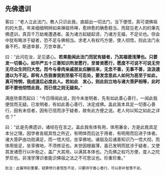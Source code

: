 ## 先佛遗训

客曰：“老人立此法门，教人只识此我，直超出一切法门，当下便悟，真可谓佛祖的的大意。年来细细明辨如来禅祖师禅，愈辨愈的确愈稳当，而窥见老人的的秉先佛遗训，真百千万劫难遭遇者。虽为诸方起疑起谤，乃诸方无福，不足论也。但会中犹有略涉于疑者，恐不足与佛相当。求老人有权巧方便，使人彻悟，则此法门永垂不朽，斯道幸甚，万世幸甚。”

曰：“此问在汝，足见婆心。**若果能闻此法门而犹有疑者，乃其福德浅薄也。只要发一切善心，如华严五十三善知识所发愿行，至普贤愿行，愿度不可说不可说无穷无尽众生同归大觉。而今与骨肉亲戚朋友应酬往来，无念不善，无事不善，汲汲遑遑以为不足。即有人伤我害我到至极不可忍处，要发念思此人如何为恶至于如此，真可怜悯，我成道后必度此人。若如此　发心，则此刻立地与诸大菩萨相等，此时即不要他彻悟此我，而已信之则无疑矣。**”

满座欣善而起曰：“今日得闻此说，则今未发明者，先有如此善心善行，一闻此我便信而无疑。已发明者，有如此善心善行，决定成佛。盖此我本具足一切善心善行，因有未信者，因有已信而涉于疑者，故有此方便之说。老人何以知之如此之详也？”

曰：“此是先佛遗训，诸经在在言之。盖此我有体有用，体用兼全，方是此我具足本分之理。因学者各赋其性之所近，有明体而后达于用者，有明用而后进于体者。诸大菩萨由功勋满足，而一悟大彻，坐享佛地。诸祖及后诸善知识乃一悟大彻，而体用皆足，坐享佛地，不须修证也。末世因根器薄，虽已发明而犹涉于疑者，又使其发诸愿行以补助之，盖广大其用，以满其本体也。乃先佛之权巧方便，度人之陀罗尼也。非浅学薄识者能识佛祖之法之不可思议也。珍重珍重。”

```xu
批注：此篇特别重要，就算修行者悟性不足，只要持守善心善行，可以弥补智慧不足。
```
